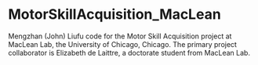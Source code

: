 # MotorSkillAcquisition_MacLean
Mengzhan (John) Liufu code for the Motor Skill Acquisition project at MacLean Lab, the University of Chicago, Chicago. The primary project collaborator is Elizabeth de Laittre, a doctorate student from MacLean Lab. 
